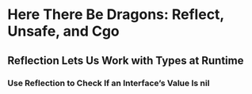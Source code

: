 # Here There Be Dragons: Reflect, Unsafe, and Cgo

## Reflection Lets Us Work with Types at Runtime

### Use Reflection to Check If an Interface’s Value Is nil
